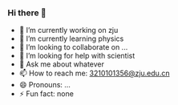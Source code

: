### Hi there 👋

- 🔭 I’m currently working on zju
- 🌱 I’m currently learning physics
- 👯 I’m looking to collaborate on ...
- 🤔 I’m looking for help with scientist
- 💬 Ask me about whatever
- 📫 How to reach me: 3210101356@zju.edu.cn
- 😄 Pronouns: ...
- ⚡ Fun fact: none

